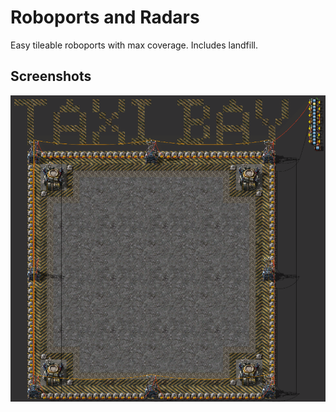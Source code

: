 # Roboports and Radars

Easy tileable roboports with max coverage.  Includes landfill.

## Screenshots

![img.png](img.png)